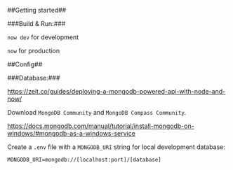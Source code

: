 ##Getting started##

###Build & Run:###

`now dev` for development

`now` for production

##Config##

###Database:###

https://zeit.co/guides/deploying-a-mongodb-powered-api-with-node-and-now/

Download `MongoDB Community` and `MongoDB Compass Community`.

https://docs.mongodb.com/manual/tutorial/install-mongodb-on-windows/#mongodb-as-a-windows-service

Create a `.env` file with a `MONGODB_URI` string for local development database:

`MONGODB_URI=mongodb://[localhost:port]/[database]`
